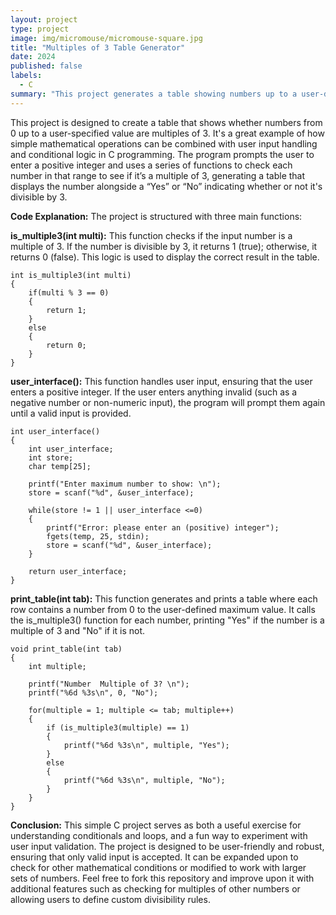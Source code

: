 ```yaml
---
layout: project
type: project
image: img/micromouse/micromouse-square.jpg
title: "Multiples of 3 Table Generator"
date: 2024
published: false
labels:
  - C
summary: "This project generates a table showing numbers up to a user-defined maximum and indicates if they’re multiples of 3 in C."
---
```




This project is designed to create a table that shows whether numbers from 0 up to a user-specified value are multiples of 3. It's a great example of how simple mathematical operations can be combined with user input handling and conditional logic in C programming. The program prompts the user to enter a positive integer and uses a series of functions to check each number in that range to see if it’s a multiple of 3, generating a table that displays the number alongside a “Yes” or “No” indicating whether or not it's divisible by 3.

**Code Explanation:**
The project is structured with three main functions:

**is_multiple3(int multi):** This function checks if the input number is a multiple of 3. If the number is divisible by 3, it returns 1 (true); otherwise, it returns 0 (false). This logic is used to display the correct result in the table.

```
int is_multiple3(int multi)
{
    if(multi % 3 == 0)
    {
        return 1;
    } 
    else 
    {
        return 0;
    }
}
```

**user_interface():** This function handles user input, ensuring that the user enters a positive integer. If the user enters anything invalid (such as a negative number or non-numeric input), the program will prompt them again until a valid input is provided.

```
int user_interface()
{
    int user_interface;
    int store;
    char temp[25];

    printf("Enter maximum number to show: \n");
    store = scanf("%d", &user_interface);

    while(store != 1 || user_interface <=0)
    {
        printf("Error: please enter an (positive) integer");
        fgets(temp, 25, stdin);
        store = scanf("%d", &user_interface);
    }

    return user_interface;
}
```

**print_table(int tab):** This function generates and prints a table where each row contains a number from 0 to the user-defined maximum value. It calls the is_multiple3() function for each number, printing "Yes" if the number is a multiple of 3 and "No" if it is not.

```
void print_table(int tab)
{
    int multiple;

    printf("Number  Multiple of 3? \n");
    printf("%6d %3s\n", 0, "No");

    for(multiple = 1; multiple <= tab; multiple++)
    {
        if (is_multiple3(multiple) == 1)
        {
            printf("%6d %3s\n", multiple, "Yes");
        }
        else
        {
            printf("%6d %3s\n", multiple, "No");
        }
    }
}

```
**Conclusion:**
This simple C project serves as both a useful exercise for understanding conditionals and loops, and a fun way to experiment with user input validation. The project is designed to be user-friendly and robust, ensuring that only valid input is accepted. It can be expanded upon to check for other mathematical conditions or modified to work with larger sets of numbers. Feel free to fork this repository and improve upon it with additional features such as checking for multiples of other numbers or allowing users to define custom divisibility rules.
